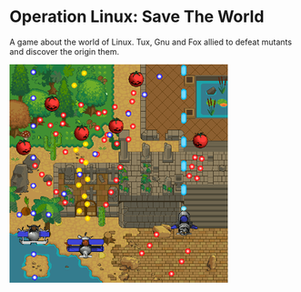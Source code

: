 # Operation Linux: Save The World
A game about the world of Linux. Tux, Gnu and Fox allied to defeat mutants and discover the origin them.

![](screenshot.png)
